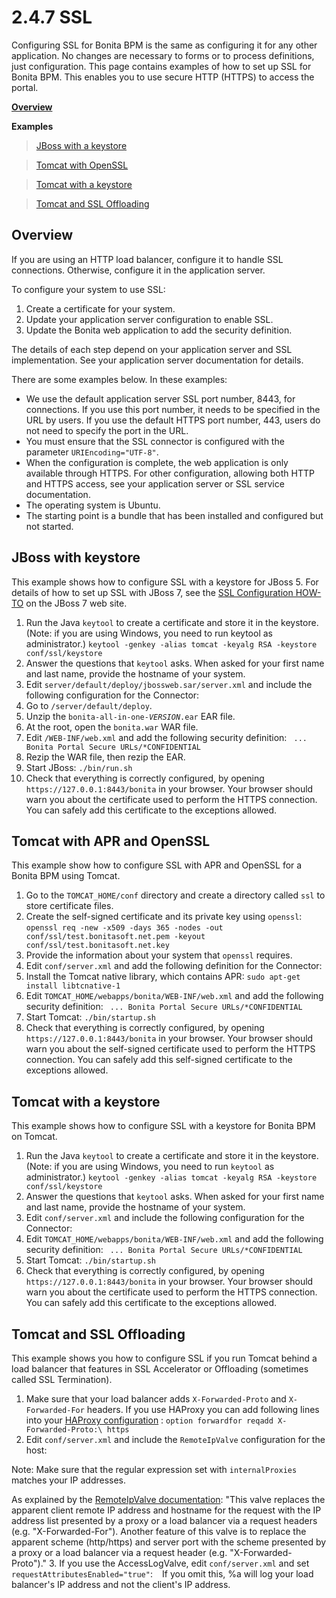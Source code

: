 # 2.4.7 SSL

Configuring SSL for Bonita BPM is the same as configuring it for any other application. 
No changes are necessary to forms or to process definitions, just configuration. This page contains examples of how to set up SSL for Bonita BPM. This enables you to use secure HTTP (HTTPS) to access the portal.

**[Overview](#overview)**

**Examples**

> [JBoss with a keystore](#jboss_keystore)

> [Tomcat with OpenSSL](#tomcat_openssl)

> [Tomcat with a keystore](#tomcat_keystore)

> [Tomcat and SSL Offloading](#tomcat_ssl_offloading)

## Overview

If you are using an HTTP load balancer, configure it to handle SSL connections. Otherwise, configure it in the application server. 

To configure your system to use SSL:

1. Create a certificate for your system.
2. Update your application server configuration to enable SSL.
3. Update the Bonita web application to add the security definition.

The details of each step depend on your application server and SSL implementation. See your application server documentation for details.

There are some examples below. In these examples:

* We use the default application server SSL port number, 8443, for connections. If you use this port number, it needs to be specified in the URL by users. 
If you use the default HTTPS port number, 443, users do not need to specify the port in the URL.
* You must ensure that the SSL connector is configured with the parameter `URIEncoding="UTF-8"`.
* When the configuration is complete, the web application is only available through HTTPS. For other configuration, allowing both HTTP and HTTPS access, see your application server or SSL service documentation. 
* The operating system is Ubuntu.
* The starting point is a bundle that has been installed and configured but not started.

## JBoss with keystore

This example shows how to configure SSL with a keystore for JBoss 5\. 
For details of how to set up SSL with JBoss 7, see the [SSL Configuration HOW-TO](http://docs.jboss.org/jbossweb/7.0.x/ssl-howto.html) on the JBoss 7 web site.

1. Run the Java `keytool` to create a certificate and store it in the keystore. 
(Note: if you are using Windows, you need to run keytool as administrator.)
`
keytool -genkey -alias tomcat -keyalg RSA -keystore conf/ssl/keystore
`
2. Answer the questions that `keytool` asks. When asked for your first name and last name, provide the hostname of your system. 
3. Edit `server/default/deploy/jbossweb.sar/server.xml` and include the following configuration for the Connector:
`
`
4. Go to `/server/default/deploy`.
5. Unzip the `bonita-all-in-one-`_`VERSION`_`.ear` EAR file.
6. At the root, open the `bonita.war` WAR file.
7. Edit `/WEB-INF/web.xml` and add the following security definition:
`
...
   Bonita Portal Secure URLs/*CONFIDENTIAL`
8. Rezip the WAR file, then rezip the EAR.
9. Start JBoss:
`
./bin/run.sh
`
10. Check that everything is correctly configured, by opening `https://127.0.0.1:8443/bonita` in your browser. Your browser should warn you about the certificate used to perform the HTTPS connection. You can safely add this certificate to the exceptions allowed.

## Tomcat with APR and OpenSSL

This example show how to configure SSL with APR and OpenSSL for a Bonita BPM using Tomcat.

1. Go to the `TOMCAT_HOME/conf` directory and create a directory called `ssl` to store certificate files.
2. Create the self-signed certificate and its private key using `openssl`:
`
openssl req -new -x509 -days 365 -nodes -out conf/ssl/test.bonitasoft.net.pem -keyout conf/ssl/test.bonitasoft.net.key
`
3. Provide the information about your system that `openssl` requires.
4. Edit `conf/server.xml` and add the following definition for the Connector:
`
`
5. Install the Tomcat native library, which contains APR:
`
sudo apt-get install libtcnative-1
`
6. Edit `TOMCAT_HOME/webapps/bonita/WEB-INF/web.xml` and add the following security definition:
`
...
   Bonita Portal Secure URLs/*CONFIDENTIAL`
7. Start Tomcat:
`
./bin/startup.sh
`
8. Check that everything is correctly configured, by opening `https://127.0.0.1:8443/bonita` in your browser. Your browser should warn you about the self-signed certificate used to perform the HTTPS connection. You can safely add this self-signed certificate to the exceptions allowed.

## Tomcat with a keystore

This example shows how to configure SSL with a keystore for Bonita BPM on Tomcat.

1. Run the Java `keytool` to create a certificate and store it in the keystore. 
(Note: if you are using Windows, you need to run `keytool` as administrator.)
`
keytool -genkey -alias tomcat -keyalg RSA -keystore conf/ssl/keystore
`
2. Answer the questions that `keytool` asks. When asked for your first name and last name, provide the hostname of your system. 
3. Edit `conf/server.xml` and include the following configuration for the Connector:
`
`
4. Edit `TOMCAT_HOME/webapps/bonita/WEB-INF/web.xml` and add the following security definition:
`
...
   Bonita Portal Secure URLs/*CONFIDENTIAL`
5. Start Tomcat:
`
./bin/startup.sh
`
6. Check that everything is correctly configured, by opening `https://127.0.0.1:8443/bonita` in your browser. Your browser should warn you about the certificate used to perform the HTTPS connection. You can safely add this certificate to the exceptions allowed.

## Tomcat and SSL Offloading

This example shows you how to configure SSL if you run Tomcat behind a load balancer that features in SSL Accelerator or Offloading (sometimes called SSL Termination).

1. Make sure that your load balancer adds `X-Forwarded-Proto` and `X-Forwarded-For` headers. 
If you use HAProxy you can add following lines into your [HAProxy configuration](http://www.haproxy.org/download/1.5/doc/configuration.txt) :
`
option forwardfor
reqadd X-Forwarded-Proto:\ https
`
2. Edit `conf/server.xml` and include the `RemoteIpValve` configuration for the host:
`
`

Note: Make sure that the regular expression set with `internalProxies` matches your IP addresses.

As explained by the [RemoteIpValve documentation](https://tomcat.apache.org/tomcat-7.0-doc/api/org/apache/catalina/valves/RemoteIpValve.html): 
"This valve replaces the apparent client remote IP address and hostname for the request with the IP address list presented by a proxy or a load balancer via a request headers (e.g. "X-Forwarded-For"). 
Another feature of this valve is to replace the apparent scheme (http/https) and server port with the scheme presented by a proxy or a load balancer via a request header (e.g. "X-Forwarded-Proto")."
3. If you use the AccessLogValve, edit `conf/server.xml` and set `requestAttributesEnabled="true"`:
`
`
If you omit this, %a will log your load balancer's IP address and not the client's IP address.